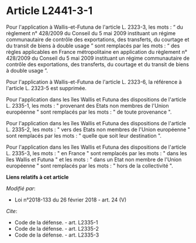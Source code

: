 # Article L2441-3-1

Pour l'application à Wallis-et-Futuna de l'article L. 2323-3, les mots : “ du règlement n° 428/2009 du Conseil du 5 mai 2009
instituant un régime communautaire de contrôle des exportations, des transferts, du courtage et du transit de biens à double
usage ” sont remplacés par les mots : “ des règles applicables en France métropolitaine en application du règlement n°
428/2009 du Conseil du 5 mai 2009 instituant un régime communautaire de contrôle des exportations, des transferts, du
courtage et du transit de biens à double usage ”.

Pour l'application à Wallis-et-Futuna de l'article L. 2323-6, la référence à l'article L. 2323-5 est supprimée.

Pour l'application dans les îles Wallis et Futuna des dispositions de l'article L. 2335-1, les mots : " provenant des Etats
non membres de l'Union européenne " sont remplacés par les mots : " de toute provenance ".

Pour l'application dans les îles Wallis et Futuna des dispositions de l'article L. 2335-2, les mots : " vers des Etats non
membres de l'Union européenne " sont remplacés par les mots : " quelle que soit leur destination ".

Pour l'application dans les îles Wallis et Futuna des dispositions de l'article L. 2335-3, les mots : " en France " sont
remplacés par les mots : " dans les îles Wallis et Futuna " et les mots : " dans un Etat non membre de l'Union européenne "
sont remplacés par les mots : " hors de la collectivité ".

**Liens relatifs à cet article**

_Modifié par_:

  - Loi n°2018-133 du 26 février 2018 - art. 24 (V)

_Cite_:

  - Code de la défense. - art. L2335-1
  - Code de la défense. - art. L2335-2
  - Code de la défense. - art. L2335-3
